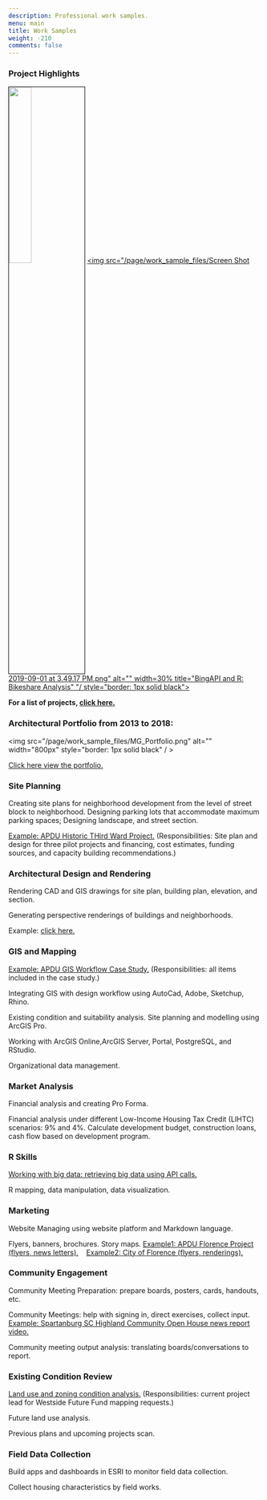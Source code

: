 ```yaml
---
description: Professional work samples.
menu: main
title: Work Samples
weight: -210
comments: false
---
```



### Project Highlights 

[<img src="/page/work_sample_files/Screen Shot 2019-08-28 at 10.06.03 PM.png" alt="" width=30% title="Remote sensing: Land Use Change Detection in Malawi" style="border: 1px solid black"/>](/doc/malawi-land-use-change-detection-using-remote-sensing-methods/)
[<img src="/page/work_sample_files/Screen Shot 2019-09-01 at 3.49.17 PM.png" alt="" width=30% title="BingAPI and R: Bikeshare Analysis" "/ style="border: 1px solid black">](/doc/analyzing-bikeshare-activity-using-r-and-bing-api/)

**For a list of projects, [click here.](/doc)**

### Architectural Portfolio from 2013 to 2018:

<img src="/page/work_sample_files/MG_Portfolio.png" alt="" width="800px" style="border: 1px solid black" / >

<a href="/images/Portfolio_MengGao.pdf" target="_blank">Click here view the portfolio.</a>
### Site Planning 

Creating site plans for neighborhood development from the level of street block to neighborhood.
Designing parking lots that accommodate maximum parking spaces; Designing landscape, and street section.

[Example: APDU Historic THird Ward Project.](https://apdurban.com/projects/historic-third-ward-real-estate-advisory-services/)
(Responsibilities: Site plan and design for three pilot projects and financing, cost estimates, funding sources, and capacity building recommendations.)

### Architectural Design and Rendering 

Rendering CAD and GIS drawings for site plan, building plan,  elevation, and section.

Generating perspective renderings of buildings and neighborhoods.

Example: [click here.](https://apdurban.com/projects/historic-third-ward-real-estate-advisory-services/)



### GIS and Mapping

[Example: APDU GIS Workflow Case Study.](https://apdurban.com/projects/how-gis-supports-neighborhood-planning/)
(Responsibilities: all items included in the case study.)

Integrating GIS with design workflow using AutoCad, Adobe, Sketchup, Rhino.

Existing condition and suitability analysis. Site planning and modelling using ArcGIS Pro.

Working with ArcGIS Online,ArcGIS Server, Portal, PostgreSQL, and RStudio.

Organizational data management.


### Market Analysis

Financial analysis and  creating Pro Forma.

Financial analysis under different Low-Income Housing Tax Credit (LIHTC) scenarios:  9% and 4%.
Calculate development budget, construction loans, cash flow based on development program.

### R Skills

[Working with big data: retrieving big data using API calls.](/doc/analyzing-bikeshare-activity-using-r-and-bing-api/) 

R mapping, data manipulation, data visualization.

### Marketing

Website Managing using website platform and Markdown language.

Flyers, banners, brochures. Story maps. [Example1: APDU Florence Project (flyers, news letters).](https://apdurban.com/projects/city-of-florence-marketing-and-branding-strategy/)
 &nbsp;&nbsp;  [Example2: City of Florence (flyers, renderings).](http://florenceneighborhoods.com/old-carver-station/)
 
### Community Engagement 

Community Meeting Preparation: prepare boards, posters, cards, handouts, etc.

Community Meetings: help with signing in, direct exercises, collect input.
&nbsp;  [Example: Spartanburg SC Highland Community Open House news report video.](https://www.youtube.com/watch?v=nnnLGNO_UMs)

Community meeting output analysis: translating boards/conversations to report.
 
 
### Existing Condition Review

[Land use and zoning condition analysis.](https://apdurban.com/projects/westside-future-fund-land-use-framework-plan/) 
(Responsibilities: current project lead for Westside Future Fund mapping requests.)

Future land use analysis. 

Previous plans and upcoming projects scan.
 
 
 
### Field Data Collection

Build apps and dashboards in ESRI to monitor field data collection.

Collect housing characteristics by field works.

